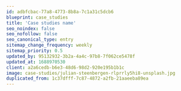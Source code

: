 ```yaml
---
id: adbfcbac-77a8-4773-8b8a-7c1a31c5dcb6
blueprint: case_studies
title: 'Case studies name'
seo_noindex: false
seo_nofollow: false
seo_canonical_type: entry
sitemap_change_frequency: weekly
sitemap_priority: 0.5
updated_by: 95132932-3b2a-4a4c-97b8-7f062ce5478f
updated_at: 1688970530
client: a2a6cedb-b6e3-48d6-98d2-920e195b1b1c
image: case-studies/julian-steenbergen-rlprrly5hi8-unsplash.jpg
duplicated_from: 1c37dfff-7c87-4872-a2fb-21aaeeba89ea
---
```

